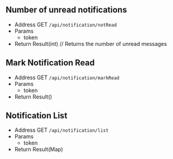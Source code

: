 ## Number of unread notifications

- Address GET `/api/notification/notRead`
- Params
  - token
- Return Result(int) // Returns the number of unread messages

## Mark Notification Read

- Address GET `/api/notification/markRead`
- Params
  - token
- Return Result()

## Notification List

- Address GET `/api/notification/list`
- Params
  - token
- Return Result(Map)
